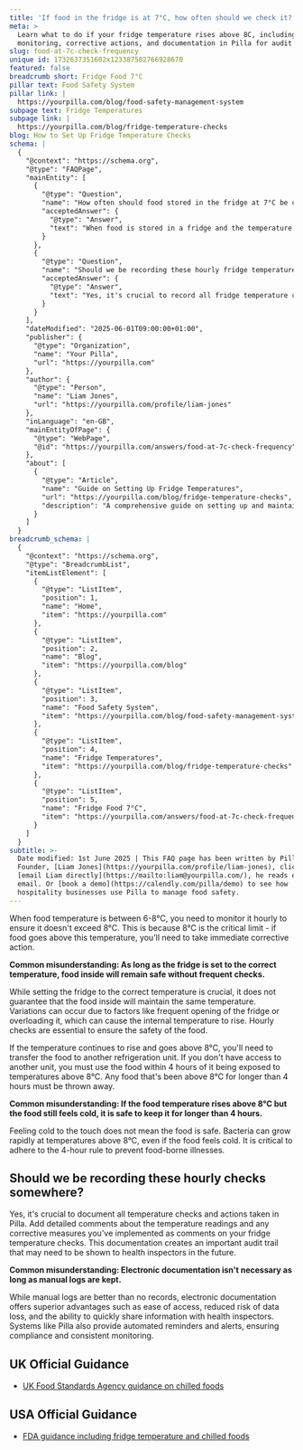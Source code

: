 ```yaml
---
title: 'If food in the fridge is at 7°C, how often should we check it?'
meta: >
  Learn what to do if your fridge temperature rises above 8C, including hourly
  monitoring, corrective actions, and documentation in Pilla for audit purposes.
slug: food-at-7c-check-frequency
unique id: 1732637351602x123387502766928670
featured: false
breadcrumb short: Fridge Food 7°C
pillar text: Food Safety System
pillar link: |
  https://yourpilla.com/blog/food-safety-management-system
subpage text: Fridge Temperatures
subpage link: |
  https://yourpilla.com/blog/fridge-temperature-checks
blog: How to Set Up Fridge Temperature Checks
schema: |
  {
    "@context": "https://schema.org",
    "@type": "FAQPage",
    "mainEntity": [
      {
        "@type": "Question",
        "name": "How often should food stored in the fridge at 7°C be checked?",
        "acceptedAnswer": {
          "@type": "Answer",
          "text": "When food is stored in a fridge and the temperature is between 6-8°C, it should be checked hourly to ensure it doesn't exceed 8°C. This threshold is critical because if the temperature rises above 8°C, immediate corrective actions are necessary, such as transferring the food to another refrigeration unit or using it within 4 hours. If the food remains above 8°C for more than 4 hours, it must be discarded to prevent food-borne illnesses."
        }
      },
      {
        "@type": "Question",
        "name": "Should we be recording these hourly fridge temperature checks?",
        "acceptedAnswer": {
          "@type": "Answer",
          "text": "Yes, it's crucial to record all fridge temperature checks and the corrective actions taken. Documenting temperature readings and corrective actions in an electronic system like Pilla provides an essential audit trail, which is useful for demonstrating compliance to health inspectors. This documentation ensures monitoring consistency and can enhance the accessibility and security of records."
        }
      }
    ],
    "dateModified": "2025-06-01T09:00:00+01:00",
    "publisher": {
      "@type": "Organization",
      "name": "Your Pilla",
      "url": "https://yourpilla.com"
    },
    "author": {
      "@type": "Person",
      "name": "Liam Jones",
      "url": "https://yourpilla.com/profile/liam-jones"
    },
    "inLanguage": "en-GB",
    "mainEntityOfPage": {
      "@type": "WebPage",
      "@id": "https://yourpilla.com/answers/food-at-7c-check-frequency"
    },
    "about": [
      {
        "@type": "Article",
        "name": "Guide on Setting Up Fridge Temperatures",
        "url": "https://yourpilla.com/blog/fridge-temperature-checks",
        "description": "A comprehensive guide on setting up and maintaining fridge temperatures to ensure food safety and compliance."
      }
    ]
  }
breadcrumb_schema: |
  {
    "@context": "https://schema.org",
    "@type": "BreadcrumbList",
    "itemListElement": [
      {
        "@type": "ListItem",
        "position": 1,
        "name": "Home",
        "item": "https://yourpilla.com"
      },
      {
        "@type": "ListItem",
        "position": 2,
        "name": "Blog",
        "item": "https://yourpilla.com/blog"
      },
      {
        "@type": "ListItem",
        "position": 3,
        "name": "Food Safety System",
        "item": "https://yourpilla.com/blog/food-safety-management-system"
      },
      {
        "@type": "ListItem",
        "position": 4,
        "name": "Fridge Temperatures",
        "item": "https://yourpilla.com/blog/fridge-temperature-checks"
      },
      {
        "@type": "ListItem",
        "position": 5,
        "name": "Fridge Food 7°C",
        "item": "https://yourpilla.com/answers/food-at-7c-check-frequency"
      }
    ]
  }
subtitle: >-
  Date modified: 1st June 2025 | This FAQ page has been written by Pilla
  Founder, [Liam Jones](https://yourpilla.com/profile/liam-jones), click to
  [email Liam directly](https://mailto:liam@yourpilla.com/), he reads every
  email. Or [book a demo](https://calendly.com/pilla/demo) to see how
  hospitality businesses use Pilla to manage food safety.
---
```

When food temperature is between 6-8°C, you need to monitor it hourly to ensure it doesn't exceed 8°C. This is because 8°C is the critical limit - if food goes above this temperature, you'll need to take immediate corrective action.

**Common misunderstanding: As long as the fridge is set to the correct temperature, food inside will remain safe without frequent checks.**

While setting the fridge to the correct temperature is crucial, it does not guarantee that the food inside will maintain the same temperature. Variations can occur due to factors like frequent opening of the fridge or overloading it, which can cause the internal temperature to rise. Hourly checks are essential to ensure the safety of the food.

If the temperature continues to rise and goes above 8°C, you'll need to transfer the food to another refrigeration unit. If you don't have access to another unit, you must use the food within 4 hours of it being exposed to temperatures above 8°C. Any food that's been above 8°C for longer than 4 hours must be thrown away.

**Common misunderstanding: If the food temperature rises above 8°C but the food still feels cold, it is safe to keep it for longer than 4 hours.**

Feeling cold to the touch does not mean the food is safe. Bacteria can grow rapidly at temperatures above 8°C, even if the food feels cold. It is critical to adhere to the 4-hour rule to prevent food-borne illnesses.

## Should we be recording these hourly checks somewhere?

Yes, it's crucial to document all temperature checks and actions taken in Pilla. Add detailed comments about the temperature readings and any corrective measures you've implemented as comments on your fridge temperature checks. This documentation creates an important audit trail that may need to be shown to health inspectors in the future.

**Common misunderstanding: Electronic documentation isn't necessary as long as manual logs are kept.**

While manual logs are better than no records, electronic documentation offers superior advantages such as ease of access, reduced risk of data loss, and the ability to quickly share information with health inspectors. Systems like Pilla also provide automated reminders and alerts, ensuring compliance and consistent monitoring.

## UK Official Guidance

-   [UK Food Standards Agency guidance on chilled foods](https://www.food.gov.uk/safety-hygiene/how-to-chill-freeze-and-defrost-food-safely)

## USA Official Guidance

-   [FDA guidance including fridge temperature and chilled foods](https://www.fda.gov/consumers/consumer-updates/are-you-storing-food-safely)
